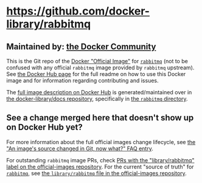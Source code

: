 # https://github.com/docker-library/rabbitmq

## Maintained by: [the Docker Community](https://github.com/docker-library/rabbitmq)

This is the Git repo of the [Docker "Official Image"](https://github.com/docker-library/official-images#what-are-official-images) for [`rabbitmq`](https://hub.docker.com/_/rabbitmq/) (not to be confused with any official `rabbitmq` image provided by `rabbitmq` upstream). See [the Docker Hub page](https://hub.docker.com/_/rabbitmq/) for the full readme on how to use this Docker image and for information regarding contributing and issues.

The [full image description on Docker Hub](https://hub.docker.com/_/rabbitmq/) is generated/maintained over in [the docker-library/docs repository](https://github.com/docker-library/docs), specifically in [the `rabbitmq` directory](https://github.com/docker-library/docs/tree/master/rabbitmq).

## See a change merged here that doesn't show up on Docker Hub yet?

For more information about the full official images change lifecycle, see [the "An image's source changed in Git, now what?" FAQ entry](https://github.com/docker-library/faq#an-images-source-changed-in-git-now-what).

For outstanding `rabbitmq` image PRs, check [PRs with the "library/rabbitmq" label on the official-images repository](https://github.com/docker-library/official-images/labels/library%2Frabbitmq). For the current "source of truth" for [`rabbitmq`](https://hub.docker.com/_/rabbitmq/), see [the `library/rabbitmq` file in the official-images repository](https://github.com/docker-library/official-images/blob/master/library/rabbitmq).

<!-- THIS FILE IS GENERATED BY https://github.com/docker-library/docs/blob/master/generate-repo-stub-readme.sh -->
